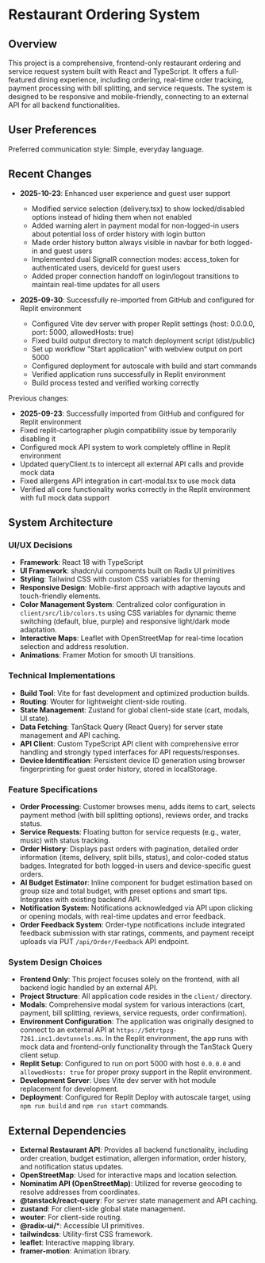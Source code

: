 # Restaurant Ordering System

## Overview

This project is a comprehensive, frontend-only restaurant ordering and service request system built with React and TypeScript. It offers a full-featured dining experience, including ordering, real-time order tracking, payment processing with bill splitting, and service requests. The system is designed to be responsive and mobile-friendly, connecting to an external API for all backend functionalities.

## User Preferences

Preferred communication style: Simple, everyday language.

## Recent Changes
- **2025-10-23**: Enhanced user experience and guest user support
  - Modified service selection (delivery.tsx) to show locked/disabled options instead of hiding them when not enabled
  - Added warning alert in payment modal for non-logged-in users about potential loss of order history with login button
  - Made order history button always visible in navbar for both logged-in and guest users
  - Implemented dual SignalR connection modes: access_token for authenticated users, deviceId for guest users
  - Added proper connection handoff on login/logout transitions to maintain real-time updates for all users

- **2025-09-30**: Successfully re-imported from GitHub and configured for Replit environment
  - Configured Vite dev server with proper Replit settings (host: 0.0.0.0, port: 5000, allowedHosts: true)
  - Fixed build output directory to match deployment script (dist/public)
  - Set up workflow "Start application" with webview output on port 5000
  - Configured deployment for autoscale with build and start commands
  - Verified application runs successfully in Replit environment
  - Build process tested and verified working correctly

Previous changes:
- **2025-09-23**: Successfully imported from GitHub and configured for Replit environment
- Fixed replit-cartographer plugin compatibility issue by temporarily disabling it
- Configured mock API system to work completely offline in Replit environment
- Updated queryClient.ts to intercept all external API calls and provide mock data
- Fixed allergens API integration in cart-modal.tsx to use mock data
- Verified all core functionality works correctly in the Replit environment with full mock data support

## System Architecture

### UI/UX Decisions
- **Framework**: React 18 with TypeScript
- **UI Framework**: shadcn/ui components built on Radix UI primitives
- **Styling**: Tailwind CSS with custom CSS variables for theming
- **Responsive Design**: Mobile-first approach with adaptive layouts and touch-friendly elements.
- **Color Management System**: Centralized color configuration in `client/src/lib/colors.ts` using CSS variables for dynamic theme switching (default, blue, purple) and responsive light/dark mode adaptation.
- **Interactive Maps**: Leaflet with OpenStreetMap for real-time location selection and address resolution.
- **Animations**: Framer Motion for smooth UI transitions.

### Technical Implementations
- **Build Tool**: Vite for fast development and optimized production builds.
- **Routing**: Wouter for lightweight client-side routing.
- **State Management**: Zustand for global client-side state (cart, modals, UI state).
- **Data Fetching**: TanStack Query (React Query) for server state management and API caching.
- **API Client**: Custom TypeScript API client with comprehensive error handling and strongly typed interfaces for API requests/responses.
- **Device Identification**: Persistent device ID generation using browser fingerprinting for guest order history, stored in localStorage.

### Feature Specifications
- **Order Processing**: Customer browses menu, adds items to cart, selects payment method (with bill splitting options), reviews order, and tracks status.
- **Service Requests**: Floating button for service requests (e.g., water, music) with status tracking.
- **Order History**: Displays past orders with pagination, detailed order information (items, delivery, split bills, status), and color-coded status badges. Integrated for both logged-in users and device-specific guest orders.
- **AI Budget Estimator**: Inline component for budget estimation based on group size and total budget, with preset options and smart tips. Integrates with existing backend API.
- **Notification System**: Notifications acknowledged via API upon clicking or opening modals, with real-time updates and error feedback.
- **Order Feedback System**: Order-type notifications include integrated feedback submission with star ratings, comments, and payment receipt uploads via PUT `/api/Order/Feedback` API endpoint.

### System Design Choices
- **Frontend Only**: This project focuses solely on the frontend, with all backend logic handled by an external API.
- **Project Structure**: All application code resides in the `client/` directory.
- **Modals**: Comprehensive modal system for various interactions (cart, payment, bill splitting, reviews, service requests, order confirmation).
- **Environment Configuration**: The application was originally designed to connect to an external API at `https://5dtrtpzg-7261.inc1.devtunnels.ms`. In the Replit environment, the app runs with mock data and frontend-only functionality through the TanStack Query client setup.
- **Replit Setup**: Configured to run on port 5000 with host `0.0.0.0` and `allowedHosts: true` for proper proxy support in the Replit environment.
- **Development Server**: Uses Vite dev server with hot module replacement for development.
- **Deployment**: Configured for Replit Deploy with autoscale target, using `npm run build` and `npm run start` commands.

## External Dependencies

- **External Restaurant API**: Provides all backend functionality, including order creation, budget estimation, allergen information, order history, and notification status updates.
- **OpenStreetMap**: Used for interactive maps and location selection.
- **Nominatim API (OpenStreetMap)**: Utilized for reverse geocoding to resolve addresses from coordinates.
- **@tanstack/react-query**: For server state management and API caching.
- **zustand**: For client-side global state management.
- **wouter**: For client-side routing.
- **@radix-ui/***: Accessible UI primitives.
- **tailwindcss**: Utility-first CSS framework.
- **leaflet**: Interactive mapping library.
- **framer-motion**: Animation library.